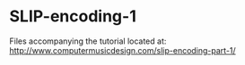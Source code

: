 # SLIP-encoding-1

Files accompanying the tutorial located at:
http://www.computermusicdesign.com/slip-encoding-part-1/
